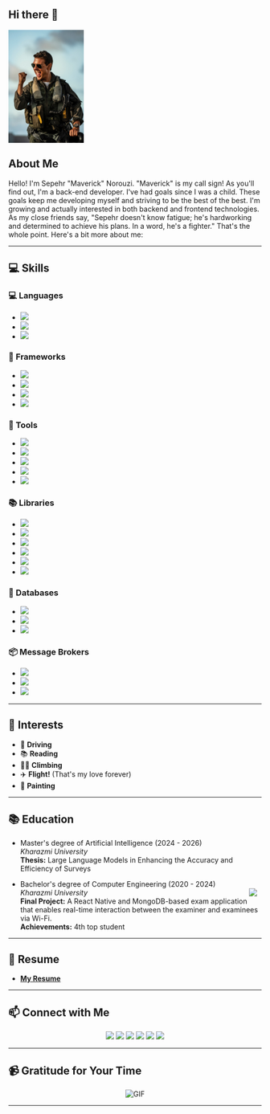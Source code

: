 ## Hi there 👋
<img align="center" src="https://github.com/SepehrNorouzi7/SepehrNorouzi7/blob/main/Maverick.jpg" width="150px"/>

## About Me
Hello! I'm Sepehr "Maverick" Norouzi. "Maverick" is my call sign! As you'll find out, I'm a back-end developer. I've had goals since I was a child. These goals keep me developing myself and striving to be the best of the best. I'm growing and actually interested in both backend and frontend technologies. As my close friends say, "Sepehr doesn't know fatigue; he's hardworking and determined to achieve his plans. In a word, he's a fighter." That's the whole point. Here's a bit more about me:

---

## 💻 Skills

### 💻 Languages
- ![](https://img.shields.io/badge/Python-3776AB?logo=python&logoColor=fff)
- ![](https://img.shields.io/badge/C++-%2300599C.svg?logo=c%2B%2B&logoColor=white)
- ![](https://img.shields.io/badge/Java-%23ED8B00.svg?logo=openjdk&logoColor=white)

### 🚀 Frameworks
- ![](https://img.shields.io/badge/Django-%23092E20.svg?logo=django&logoColor=white)
- ![](https://img.shields.io/badge/Django%20REST-%23092E20.svg?logo=django&logoColor=white)
- ![](https://img.shields.io/badge/React-%2320232a.svg?logo=react&logoColor=%2361DAFB)
- ![](https://img.shields.io/badge/React_Native-%2320232a.svg?logo=react&logoColor=%2361DAFB)

### 🔧 Tools
- ![](https://img.shields.io/badge/Git-F05032?logo=git&logoColor=fff)
- ![](https://img.shields.io/badge/Docker-2496ED?logo=docker&logoColor=fff)
- ![](https://img.shields.io/badge/Tailwind_CSS-%2338B2AC.svg?logo=tailwind-css&logoColor=white)
- ![](https://img.shields.io/badge/Bootstrap-7952B3?logo=bootstrap&logoColor=fff)
- ![](https://img.shields.io/badge/npm-CB3837?logo=npm&logoColor=fff)

### 📚 Libraries
- ![](https://img.shields.io/badge/NumPy-%23092E20.svg?logo=numpy&logoColor=white)
- ![](https://img.shields.io/badge/Pandas-150458?logo=pandas&logoColor=white)
- ![](https://img.shields.io/badge/PyTorch-EE4C2C?logo=pytorch&logoColor=white)
- ![](https://img.shields.io/badge/TensorFlow-FF6F00?logo=tensorflow&logoColor=white)
- ![](https://img.shields.io/badge/Keras-D00000?logo=keras&logoColor=white)
- ![](https://img.shields.io/badge/Scikit_learn-F7931E?logo=scikit-learn&logoColor=white)

### 💾 Databases
- ![](https://img.shields.io/badge/MongoDB-47A248?logo=mongodb&logoColor=white)
- ![](https://img.shields.io/badge/MySQL-4479A1?logo=mysql&logoColor=white)
- ![](https://img.shields.io/badge/PostgreSQL-336791?logo=postgresql&logoColor=white)

### 📦 Message Brokers
- ![](https://img.shields.io/badge/Celery-37814A?logo=celery&logoColor=white)
- ![](https://img.shields.io/badge/Redis-DC382D?logo=redis&logoColor=white)
- ![](https://img.shields.io/badge/RabbitMQ-FF6600?logo=rabbitmq&logoColor=white)

---

## 🎯 Interests
- 🚗 **Driving**
- 📚 **Reading**
- 🏃‍♂ **Climbing**
- ✈️ **Flight!** (That's my love forever)
- 🎨 **Painting**

---

## 📚 Education
 - Master's degree of Artificial Intelligence (2024 - 2026)  
   *Kharazmi University*  
   **Thesis:** Large Language Models in Enhancing the Accuracy and Efficiency of Surveys

 - Bachelor's degree of Computer Engineering (2020 - 2024)  
   <a href="https://khu.ac.ir/"><img align="right" src="https://khu.ac.ir/templates/tmpl_modern01/images/main_logo.png" width="25px"/></a>
   *Kharazmi University*  
   **Final Project:** A React Native and MongoDB-based exam application that enables real-time interaction between the examiner and examinees via Wi-Fi.  
   **Achievements:** 4th top student

---

## 📄 Resume
- [**My Resume**](https://sepehrnorouzi7.github.io)

---

## 📫 Connect with Me
<p align="center">
  <a href="mailto:sepehrnorouzi07@gmail.com"><img src="https://img.shields.io/badge/Gmail-D14836?logo=gmail&logoColor=white"/></a>
  <a href="https://t.me/SepehrNorouzi7"><img src="https://img.shields.io/badge/Telegram-2CA5E0?logo=telegram&logoColor=white"/></a>
  <a href="https://www.linkedin.com/in/sepehrnorouzi7"><img src="https://img.shields.io/badge/LinkedIn-0077B5?logo=linkedin&logoColor=white"/></a>
  <a href="https://x.com/SepehrNorouzi7"><img src="https://img.shields.io/badge/X-%23000000.svg?logo=X&logoColor=white"/></a>
  <a href="https://instagram.com/sepehrnorouzi7"><img src="https://img.shields.io/badge/Instagram-%23E4405F.svg?logo=Instagram&logoColor=white"/></a>
  <a href="https://medium.com/@sepehrnorouzi7"><img src="https://img.shields.io/badge/Medium-%23000000.svg?logo=medium&logoColor=white"/></a>
</p>

---

## 📹 Gratitude for Your Time
<p align="center">
  <img src="https://media3.giphy.com/media/v1.Y2lkPTc5MGI3NjExMnJhN3ppejU3NzFoNGJmYTBybmN6MXV3a2Jyc2trbGR0NzQ1OHNhaiZlcD12MV9pbnRlcm5hbF9naWZfYnlfaWQmY3Q9Zw/8x3Xs4u8tQhZi6PYVL/giphy.gif" alt="GIF" width="300">
</p>

---
